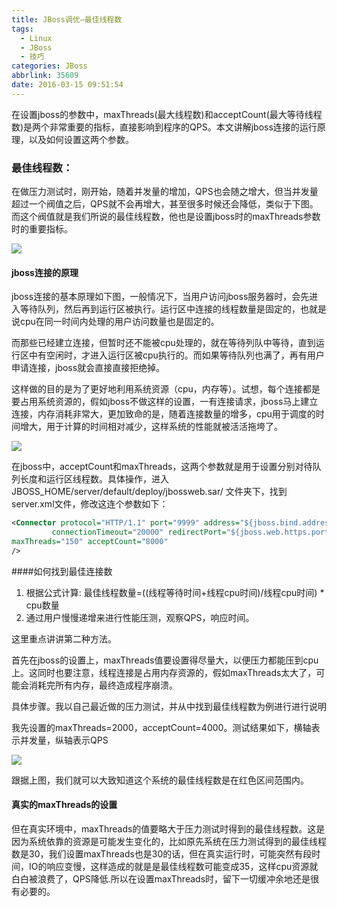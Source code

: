 ```yaml
---
title: JBoss调优—最佳线程数
tags:
  - Linux
  - JBoss
  - 技巧
categories: JBoss
abbrlink: 35609
date: 2016-03-15 09:51:54
---
```


在设置jboss的参数中，maxThreads(最大线程数)和acceptCount(最大等待线程数)是两个非常重要的指标，直接影响到程序的QPS。本文讲解jboss连接的运行原理，以及如何设置这两个参数。

### 最佳线程数：

在做压力测试时，刚开始，随着并发量的增加，QPS也会随之增大，但当并发量超过一个阀值之后，QPS就不会再增大，甚至很多时候还会降低，类似于下图。而这个阀值就是我们所说的最佳线程数，他也是设置jboss时的maxThreads参数时的重要指标。

![](http://hi.csdn.net/attachment/201104/12/0_13026154879Qex.gif)
       
     
#### jboss连接的原理

jboss连接的基本原理如下图，一般情况下，当用户访问jboss服务器时，会先进入等待队列，然后再到运行区被执行。运行区中连接的线程数量是固定的，也就是说cpu在同一时间内处理的用户访问数量也是固定的。

而那些已经建立连接，但暂时还不能被cpu处理的，就在等待列队中等待，直到运行区中有空闲时，才进入运行区被cpu执行的。而如果等待队列也满了，再有用户申请连接，jboss就会直接直接拒绝掉。

这样做的目的是为了更好地利用系统资源（cpu，内存等）。试想，每个连接都是要占用系统资源的，假如jboss不做这样的设置，一有连接请求，jboss马上建立连接，内存消耗非常大，更加致命的是，随着连接数量的增多，cpu用于调度的时间增大，用于计算的时间相对减少，这样系统的性能就被活活拖垮了。

![](http://hi.csdn.net/attachment/201104/13/0_1302700843PpQd.gif)
           
    
在jboss中，acceptCount和maxThreads，这两个参数就是用于设置分别对待队列长度和运行区线程数。具体操作，进入JBOSS_HOME/server/default/deploy/jbossweb.sar/ 文件夹下，找到server.xml文件，修改这连个参数如下：

```xml
<Connector protocol="HTTP/1.1" port="9999" address="${jboss.bind.address}"  
         connectionTimeout="20000" redirectPort="${jboss.web.https.port}"  
maxThreads="150" acceptCount="8000"  
/>
```
<!-- more -->
####如何找到最佳连接数

1. 根据公式计算: 最佳线程数量=((线程等待时间+线程cpu时间)/线程cpu时间) * cpu数量
2. 通过用户慢慢递增来进行性能压测，观察QPS，响应时间。

这里重点讲讲第二种方法。

首先在jboss的设置上，maxThreads值要设置得尽量大，以便压力都能压到cpu上。这同时也要注意，线程连接是占用内存资源的，假如maxThreads太大了，可能会消耗完所有内存，最终造成程序崩溃。

具体步骤。我以自己最近做的压力测试，并从中找到最佳线程数为例进行进行说明

我先设置的maxThreads=2000，acceptCount=4000。测试结果如下，横轴表示并发量，纵轴表示QPS

![](http://hi.csdn.net/attachment/201104/14/0_13027866036TTt.gif)
      
跟据上图，我们就可以大致知道这个系统的最佳线程数是在红色区间范围内。
      
#### 真实的maxThreads的设置

但在真实环境中，maxThreads的值要略大于压力测试时得到的最佳线程数。这是因为系统依靠的资源是可能发生变化的，比如原先系统在压力测试得到的最佳线程数是30，我们设置maxThreads也是30的话，但在真实运行时，可能突然有段时间，IO的响应变慢，这样造成的就是是最佳线程数可能变成35，这样cpu资源就白白被浪费了，QPS降低.所以在设置maxThreads时，留下一切缓冲余地还是很有必要的。
